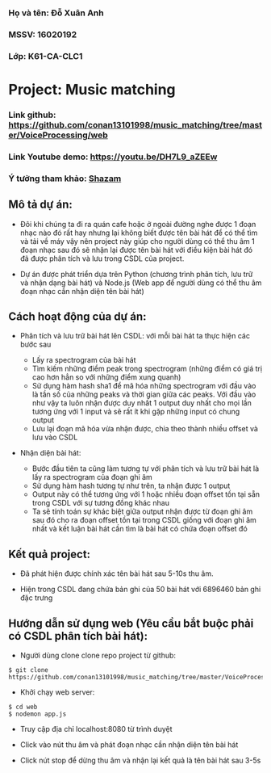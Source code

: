 ### Họ và tên: Đỗ Xuân Anh
### MSSV: 16020192
### Lớp: K61-CA-CLC1

# Project: Music matching



### Link github: https://github.com/conan13101998/music_matching/tree/master/VoiceProcessing/web

### Link Youtube demo: https://youtu.be/DH7L9_aZEEw

### Ý tưởng tham khảo: [Shazam](https://www.shazam.com/apps)
## Mô tả dự án: 

- Đôi khi chúng ta đi ra quán cafe hoặc ở ngoài đường nghe được 1 đoạn nhạc nào đó rất hay nhưng lại không biết được tên bài hát để có thể tìm và tải về máy vậy nên project này giúp cho người dùng có thể thu âm 1 đoạn nhạc sau đó sẽ nhận lại được tên bài hát với điều kiện bài hát đó đã được phân tích và lưu trong CSDL của project.

- Dự án được phát triển dựa trên Python (chương trình phân tích, lưu trữ và nhận dạng bài hát) và Node.js (Web app để người dùng có thể thu âm đoạn nhạc cần nhận diện tên bài hát)

## Cách hoạt động của dự án:

- Phân tích và lưu trữ bài hát lên CSDL: với mỗi bài hát ta thực hiện các bước sau

    - Lấy ra spectrogram của bài hát
    - Tìm kiếm những điểm peak trong spectrogram (những điểm có giá trị cao hơn hẳn so với những điểm xung quanh)
    - Sử dụng hàm hash sha1 để mã hóa những spectrogram với đầu vào là tần số của những peaks và thời gian giữa các peaks. Với đầu vào như vậy ta luôn nhận được duy nhất 1 output duy nhất cho mọi lần tương ứng với 1 input và sẽ rất ít khi gặp những input có chung output
    - Lưu lại đoạn mã hóa vừa nhận được, chia theo thành nhiều offset và lưu vào CSDL
- Nhận diện bài hát:
    - Bước đầu tiên ta cũng làm tương tự với phân tích và lưu trữ bài hát là lấy ra spectrogram của đoạn ghi âm
    - Sử dụng hàm hash tương tự như trên, ta nhận được 1 output
    - Output này có thể tương ứng với 1 hoặc nhiều đoạn offset tồn tại sẵn trong CSDL với sự tương đồng khác nhau
    - Ta sẽ tính toán sự khác biệt giữa output nhận được từ đoạn ghi âm sau đó cho ra đoạn offset tồn tại trong CSDL giống với đoạn ghi âm nhất và kết luận bài hát cần tìm là bài hát có chứa đoạn offset đó
## Kết quả project: 

- Đã phát hiện được chính xác tên bài hát sau 5-10s thu âm.

- Hiện trong CSDL đang chứa bản ghi của 50 bài hát với 6896460 bản ghi đặc trưng

## Hướng dẫn sử dụng web (Yêu cầu bắt buộc phải có CSDL phân tích bài hát):

- Người dùng clone clone repo project từ github:
```
$ git clone https://github.com/conan13101998/music_matching/tree/master/VoiceProcessing/web
```
- Khởi chạy web server:
```
$ cd web
$ nodemon app.js
```
- Truy cập địa chỉ localhost:8080 từ trình duyệt

- Click vào nút thu âm và phát đoạn nhạc cần nhận diện tên bài hát

- Click nút stop để dừng thu âm và nhận lại kết quả là tên bài hát sau 3-5s
